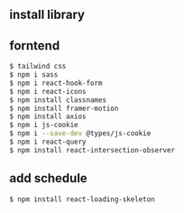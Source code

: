 ## install library

## forntend

```bash
$ tailwind css
$ npm i sass
$ npm i react-hook-form
$ npm i react-icons
$ npm install classnames
$ npm install framer-motion
$ npm install axios
$ npm i js-cookie
$ npm i --save-dev @types/js-cookie
$ npm i react-query
$ npm install react-intersection-observer
```

## add schedule

```bash
$ npm install react-loading-skeleton
```
